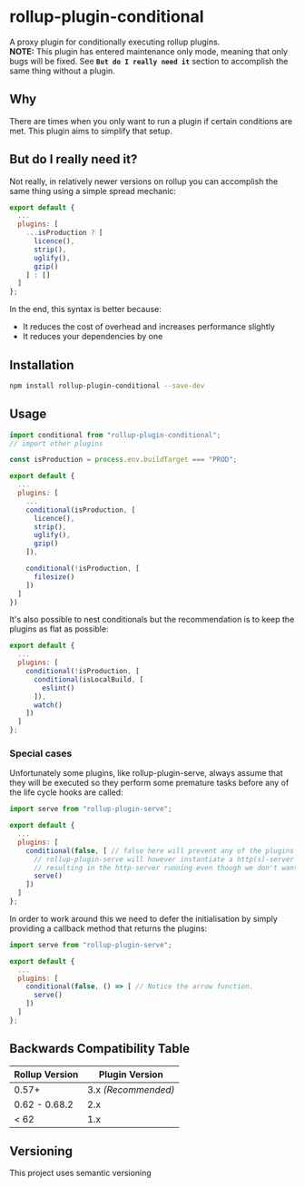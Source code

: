 # rollup-plugin-conditional
A proxy plugin for conditionally executing rollup plugins.
<br>
<strong>NOTE:</strong> This plugin has entered maintenance only mode, meaning that only bugs will be fixed. See **`But do I really need it`** section to accomplish the same thing without a plugin.

## Why
There are times when you only want to run a plugin if certain conditions are met. This plugin aims to simplify that setup.

## But do I really need it?
Not really, in relatively newer versions on rollup you can accomplish the same thing using a simple spread mechanic:

```js
export default {
  ...
  plugins: [
    ...isProduction ? [
      licence(),
      strip(),
      uglify(),
      gzip()
    ] : []
  ]
};
```

In the end, this syntax is better because:
* It reduces the cost of overhead and increases performance slightly
* It reduces your dependencies by one

## Installation

```bash
npm install rollup-plugin-conditional --save-dev
```

## Usage

```js
import conditional from "rollup-plugin-conditional";
// import other plugins

const isProduction = process.env.buildTarget === "PROD";

export default {
  ...
  plugins: [
    ...
    conditional(isProduction, [
      licence(),
      strip(),
      uglify(),
      gzip()
    ]),

    conditional(!isProduction, [
      filesize()
    ])
  ]
})
```

It's also possible to nest conditionals but the recommendation is to keep the plugins as flat as possible:
```js
export default {
  ...
  plugins: [
    conditional(!isProduction, [
      conditional(isLocalBuild, [
        eslint()
      ]),
      watch()
    ])
  ]
};
```

### Special cases
Unfortunately some plugins, like rollup-plugin-serve, always assume that they will be executed so they perform some premature tasks before any of the life cycle hooks are called:

```js
import serve from "rollup-plugin-serve";

export default {
  ...
  plugins: [
    conditional(false, [ // false here will prevent any of the plugins' life cycle hooks from being executed
      // rollup-plugin-serve will however instantiate a http(s)-server immediately and outside any of the life cycle hooks
      // resulting in the http-server running even though we don't want it to.
      serve()
    ])
  ]
};
```

In order to work around this we need to defer the initialisation by simply providing a callback method that returns the plugins:

```js
import serve from "rollup-plugin-serve";

export default {
  ...
  plugins: [
    conditional(false, () => [ // Notice the arrow function.
      serve()
    ])
  ]
};
```

## Backwards Compatibility Table

| Rollup Version  | Plugin Version            |
|-----------------|---------------------------|
| 0.57+           | 3.x *(Recommended)*       |
| 0.62 - 0.68.2   | 2.x                       |
| < 62            | 1.x                       |


## Versioning
This project uses semantic versioning

